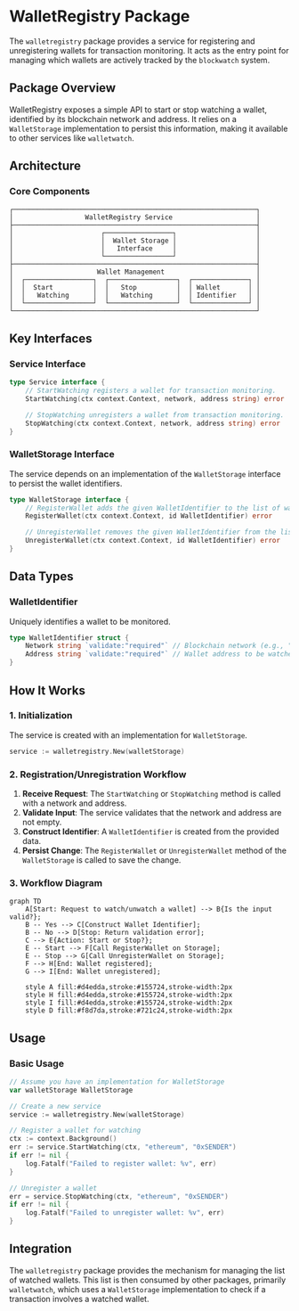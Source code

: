 # WalletRegistry Package

The `walletregistry` package provides a service for registering and unregistering wallets for transaction monitoring. It acts as the entry point for managing which wallets are actively tracked by the `blockwatch` system.

## Package Overview

WalletRegistry exposes a simple API to start or stop watching a wallet, identified by its blockchain network and address. It relies on a `WalletStorage` implementation to persist this information, making it available to other services like `walletwatch`.

## Architecture

### Core Components

```
┌─────────────────────────────────────────────────────────────┐
│                  WalletRegistry Service                     │
├─────────────────────────────────────────────────────────────┤
│                      ┌─────────────────┐                    │
│                      │  Wallet Storage │                    │
│                      │   Interface     │                    │
│                      └─────────────────┘                    │
├─────────────────────────────────────────────────────────────┤
│                     Wallet Management                       │
│  ┌─────────────────┐  ┌─────────────────┐  ┌──────────────┐ │
│  │  Start          │  │   Stop          │  │ Wallet       │ │
│  │   Watching      │  │   Watching      │  │ Identifier   │ │
│  └─────────────────┘  └─────────────────┘  └──────────────┘ │
└─────────────────────────────────────────────────────────────┘
```

## Key Interfaces

### Service Interface
```go
type Service interface {
	// StartWatching registers a wallet for transaction monitoring.
	StartWatching(ctx context.Context, network, address string) error

	// StopWatching unregisters a wallet from transaction monitoring.
	StopWatching(ctx context.Context, network, address string) error
}
```

### WalletStorage Interface
The service depends on an implementation of the `WalletStorage` interface to persist the wallet identifiers.

```go
type WalletStorage interface {
	// RegisterWallet adds the given WalletIdentifier to the list of watched wallets.
	RegisterWallet(ctx context.Context, id WalletIdentifier) error

	// UnregisterWallet removes the given WalletIdentifier from the list of watched wallets.
	UnregisterWallet(ctx context.Context, id WalletIdentifier) error
}
```

## Data Types

### WalletIdentifier
Uniquely identifies a wallet to be monitored.

```go
type WalletIdentifier struct {
	Network string `validate:"required"` // Blockchain network (e.g., "ethereum", "solana")
	Address string `validate:"required"` // Wallet address to be watched
}
```

## How It Works

### 1. Initialization
The service is created with an implementation for `WalletStorage`.

```go
service := walletregistry.New(walletStorage)
```

### 2. Registration/Unregistration Workflow

1.  **Receive Request**: The `StartWatching` or `StopWatching` method is called with a network and address.
2.  **Validate Input**: The service validates that the network and address are not empty.
3.  **Construct Identifier**: A `WalletIdentifier` is created from the provided data.
4.  **Persist Change**: The `RegisterWallet` or `UnregisterWallet` method of the `WalletStorage` is called to save the change.

### 3. Workflow Diagram

```mermaid
graph TD
    A[Start: Request to watch/unwatch a wallet] --> B{Is the input valid?};
    B -- Yes --> C[Construct Wallet Identifier];
    B -- No --> D[Stop: Return validation error];
    C --> E{Action: Start or Stop?};
    E -- Start --> F[Call RegisterWallet on Storage];
    E -- Stop --> G[Call UnregisterWallet on Storage];
    F --> H[End: Wallet registered];
    G --> I[End: Wallet unregistered];

    style A fill:#d4edda,stroke:#155724,stroke-width:2px
    style H fill:#d4edda,stroke:#155724,stroke-width:2px
    style I fill:#d4edda,stroke:#155724,stroke-width:2px
    style D fill:#f8d7da,stroke:#721c24,stroke-width:2px
```

## Usage

### Basic Usage

```go
// Assume you have an implementation for WalletStorage
var walletStorage WalletStorage

// Create a new service
service := walletregistry.New(walletStorage)

// Register a wallet for watching
ctx := context.Background()
err := service.StartWatching(ctx, "ethereum", "0xSENDER")
if err != nil {
    log.Fatalf("Failed to register wallet: %v", err)
}

// Unregister a wallet
err = service.StopWatching(ctx, "ethereum", "0xSENDER")
if err != nil {
    log.Fatalf("Failed to unregister wallet: %v", err)
}
```

## Integration

The `walletregistry` package provides the mechanism for managing the list of watched wallets. This list is then consumed by other packages, primarily `walletwatch`, which uses a `WalletStorage` implementation to check if a transaction involves a watched wallet.
